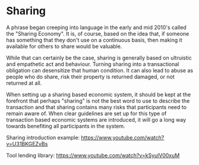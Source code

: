 Sharing
=======

A phrase began creeping into language in the early and mid 2010's called the "Sharing Economy".  It is, of course, based on the idea that, if someone has something that they don't use on a continuous basis, then making it available for others to share would be valuable.

While that can certainly be the case, sharing is generally based on ultruistic and empathetic act and behaviour.  Turning sharing into a transactional obligation can desensitize that human condition.  It can also lead to abuse as people who do share, risk their property is returned damaged, or not returned at all.

When setting up a sharing based economic system, it should be kept at the forefront that perhaps "sharing" is not the best word to use to describe the transaction and that sharing contains many risks that participants need to remain aware of.  When clear guidelines are set up for this type of transaction based economic systems are introduced, it will go a long way towards benefiting all participants in the system.

Sharing introduction example:
https://www.youtube.com/watch?v=U31BKGEZvBs

Tool lending library:
https://www.youtube.com/watch?v=kSyulV00xuM

